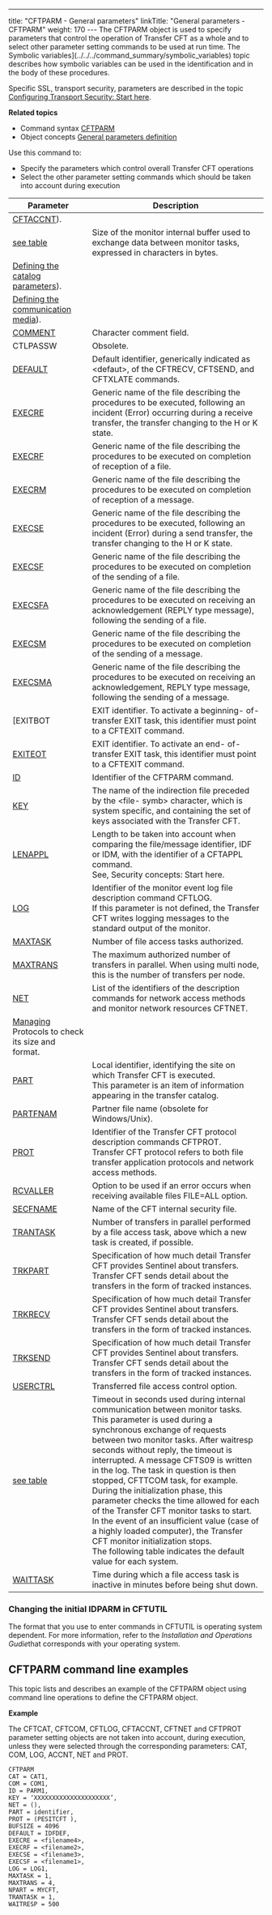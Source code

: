 ---
title: "CFTPARM  - General parameters"
linkTitle: "General parameters - CFTPARM"
weight: 170
--- The <span id="Defining_CFTPARM"></span>CFTPARM object is used to specify parameters
that control the operation of Transfer CFT as a whole and to select other
parameter setting commands to be used at run time. The Symbolic variables](../../../command_summary/symbolic_variables) topic describes
how symbolic variables can be used in the identification and in the body
of these procedures.

Specific SSL, transport security, parameters are described in the topic
[Configuring
Transport Security: Start here](../../../../transport_security_start_here/configuring_transport_security_start_here).

****Related
topics****

- Command syntax
    [CFTPARM](../../../command_summary#CFTPARM)
- Object concepts
    [General parameters
    definition](../../../../admin_intro/admin_config_commands/cftparm_general_parameters)

Use this command to:

- Specify
    the parameters which control overall Transfer CFT operations
- Select
    the other parameter setting commands which should be taken into account
    during execution

| Parameter  | Description  |
| --- | --- |
| [CFTACCNT](../../../command_summary/parameter_intro/accnt)). |
| [see table](../../../command_summary/parameter_intro/bufsize)  | Size of the monitor internal buffer used to exchange data between monitor tasks, expressed in characters in bytes. |
| [Defining the catalog parameters](../../../command_summary/parameter_intro/cat)). |
| [Defining the communication media](../../../command_summary/parameter_intro/com)). |
| [COMMENT](../../../command_summary/parameter_intro/comment)  | Character comment field. |
| CTLPASSW | Obsolete. |
| [DEFAULT](../../../command_summary/parameter_intro/default) | Default identifier, generically indicated as &lt;defaut&gt;, of the CFTRECV, CFTSEND, and CFTXLATE commands. |
| [EXECRE](../../../command_summary/parameter_intro/execre) | Generic name of the file describing the procedures to be executed, following an incident (Error) occurring during a receive transfer, the transfer changing to the H or K state. |
| [EXECRF](../../../command_summary/parameter_intro/execrf) | Generic name of the file describing the procedures to be executed on completion of reception of a file. |
| [EXECRM](../../../command_summary/parameter_intro/execrm) | Generic name of the file describing the procedures to be executed on completion of reception of a message. |
| [EXECSE](../../../command_summary/parameter_intro/execse) | Generic name of the file describing the procedures to be executed, following an incident (Error) during a send transfer, the transfer changing to the H or K state. |
| [EXECSF](../../../command_summary/parameter_intro/execsf) | Generic name of the file describing the procedures to be executed on completion of the sending of a file. |
| [EXECSFA](../../../command_summary/parameter_intro/execsfa)  | Generic name of the file describing the procedures to be executed on receiving an acknowledgement (REPLY type message), following the sending of a file. |
| [EXECSM](../../../command_summary/parameter_intro/execsm)  | Generic name of the file describing the procedures to be executed on completion of the sending of a message. |
| [EXECSMA](../../../command_summary/parameter_intro/execsma)  | Generic name of the file describing the procedures to be executed on receiving an acknowledgement, REPLY type message, following the sending of a message. |
| [EXITBOT  | EXIT identifier. To activate a beginning- of- transfer EXIT task, this identifier must point to a CFTEXIT command. |
| [EXITEOT](../../../command_summary/parameter_intro/exiteot) | EXIT identifier. To activate an end- of- transfer EXIT task, this identifier must point to a CFTEXIT command. |
| [ID](../../../command_summary/parameter_intro/id)  | Identifier of the CFTPARM command. |
| [KEY](../../../command_summary/parameter_intro/key)  | The name of the indirection file preceded by the &lt;file- symb&gt; character, which is system specific, and containing the set of keys associated with the Transfer CFT. |
| [LENAPPL](../../../command_summary/parameter_intro/lenappl) | Length to be taken into account when comparing the file/message identifier, IDF or IDM, with the identifier of a CFTAPPL command.<br/> See, Security concepts: Start here. |
| [LOG](../../../command_summary/parameter_intro/log) | Identifier of the monitor event log file description command CFTLOG.<br/> If this parameter is not defined, the Transfer CFT writes logging messages to the standard output of the monitor. |
| [MAXTASK](../../../command_summary/parameter_intro/maxtask)  | Number of file access tasks authorized. |
| [MAXTRANS](../../../command_summary/parameter_intro/maxtrans) | The maximum authorized number of transfers in parallel. When using multi node, this is the number of transfers per node. |
| [NET](../../../command_summary/parameter_intro/net) | List of the identifiers of the description commands for network access methods and monitor network resources CFTNET. |
| [Managing](../../../command_summary/parameter_intro/npart) Protocols to check its size and format. |
| [PART](../../../command_summary/parameter_intro/part) | Local identifier, identifying the site on which Transfer CFT is executed.<br/> This parameter is an item of information appearing in the transfer catalog. |
| [PARTFNAM](../../../command_summary/parameter_intro/partfnam)  | Partner file name (obsolete for Windows/Unix). |
| [PROT](../../../command_summary/parameter_intro/protocol)  | Identifier of the Transfer CFT protocol description commands CFTPROT.<br/> Transfer CFT protocol refers to both file transfer application protocols and network access methods. |
| [RCVALLER](../../../command_summary/parameter_intro/rcvaller)  | Option to be used if an error occurs when receiving available files FILE=ALL option. |
| [SECFNAME](../../../command_summary/parameter_intro/secfname) | Name of the CFT internal security file. |
| [TRANTASK](../../../command_summary/parameter_intro/trantask) | Number of transfers in parallel performed by a file access task, above which a new task is created, if possible. |
| [TRKPART](../../../command_summary/parameter_intro/trkpart) | Specification of how much detail Transfer CFT provides Sentinel about transfers. Transfer CFT sends detail about the transfers in the form of tracked instances. |
| [TRKRECV](../../../command_summary/parameter_intro/trkrecv) | Specification of how much detail Transfer CFT provides Sentinel about transfers. Transfer CFT sends detail about the transfers in the form of tracked instances. |
| [TRKSEND](../../../command_summary/parameter_intro/trksend) | Specification of how much detail Transfer CFT provides Sentinel about transfers. Transfer CFT sends detail about the transfers in the form of tracked instances. |
| [USERCTRL](../../../command_summary/parameter_intro/userctrl) | Transferred file access control option. |
| [see table](../../../command_summary/parameter_intro/waitresp) | Timeout in seconds used during internal communication between monitor tasks.<br/> This parameter is used during a synchronous exchange of requests between two monitor tasks. After waitresp seconds without reply, the timeout is interrupted. A message CFTS09 is written in the log. The task in question is then stopped, CFTTCOM task, for example.<br/> During the initialization phase, this parameter checks the time allowed for each of the Transfer CFT monitor tasks to start. In the event of an insufficient value (case of a highly loaded computer), the Transfer CFT monitor initialization stops.<br/> The following table indicates the default value for each system. |
| [WAITTASK](../../../command_summary/parameter_intro/waittask)  | Time during which a file access task is inactive in minutes before being shut down. |

<span id="Changing_the_initial_IDPARM_in_CFTUTIL"></span>

### Changing the initial IDPARM in CFTUTIL

The format that you use to enter commands in CFTUTIL is operating system
dependent. For more information, refer to the *Installation and Operations Gudie*that corresponds
with your operating system.

<span id="CFTPARM_command_line_examples"></span>

## CFTPARM command line examples

This topic lists and describes an example of the CFTPARM object using
command line operations to define the CFTPARM object.

****Example****

The CFTCAT, CFTCOM, CFTLOG, CFTACCNT, CFTNET and CFTPROT
parameter setting objects are not taken into account, during execution,
unless they were selected through the corresponding parameters: CAT, COM,
LOG, ACCNT, NET and PROT.

```
CFTPARM
CAT = CAT1,
COM = COM1,
ID = PARM1,
KEY = ‘XXXXXXXXXXXXXXXXXXXXX’,
NET = (),
PART = identifier,
PROT = (PESITCFT ),
BUFSIZE = 4096
DEFAULT = IDFDEF,
EXECRE = <filename4>,
EXECRF = <filename2>,
EXECSE = <filename3>,
EXECSF = <filename1>,
LOG = LOG1,
MAXTASK = 1,
MAXTRANS = 4,
NPART = MYCFT,
TRANTASK = 1,
WAITRESP = 500
```
